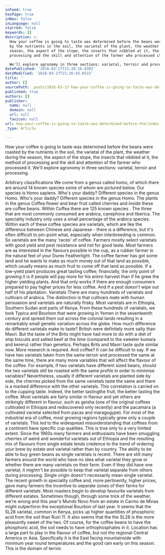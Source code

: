 ```yaml
---
inFeed: true
hasPage: true
inNav: false
inLanguage: null
starred: false
keywords: []
description: >-
  How your coffee is going to taste was determined before the beans were roasted
  by the nutrients in the soil, the varietal of the plant, the weather during the
  season, the aspect of the slope, the insects that nibbled at it, the method of
  processing and the skill and attention of the farmer who processed it.

  We'll explore agronomy in three sections: varietal, terroir and processing.
datePublished: '2016-03-17T21:28:16.839Z'
dateModified: '2016-03-17T21:26:56.052Z'
title: ''
author: []
sourcePath: _posts/2016-03-17-how-your-coffee-is-going-to-taste-was-determined-before-the.md
published: true
authors: []
publisher:
  name: null
  domain: null
  url: null
  favicon: null
url: how-your-coffee-is-going-to-taste-was-determined-before-the/index.html
_type: Article

---
```

How your coffee is going to taste was determined before the beans were roasted by the nutrients in the soil, the varietal of the plant, the weather during the season, the aspect of the slope, the insects that nibbled at it, the method of processing and the skill and attention of the farmer who processed it.
We'll explore agronomy in three sections: varietal, terroir and processing.

Arbitrary classifications
We come from a genus called homo, of which there are around 14 known species some of whom are pictured below. Our species is Homo sapiens.
Who's your daddy? Different species in the genus Homo.
Who's your daddy? Different species in the genus Homo.
The plants in the genus Coffea flower and bear fruit called cherries and inside these are coffee beans. Within Coffea there are 125 known species . The three that are most commonly consumed are arabica, canephora and liberica. The speciality industry only uses a small percentage of the arabica species. Within each of these coffee species are varietals, which are like the difference between Chinese and Japanese - there is a difference, but it's often difficult to pin-point what, especially when interbreeding is common. So varietals are the many 'races' of coffee. Farmers mostly select varietals with good yield and pest resistance and not for good taste. Most farmers are as interested in the flavours possible in the cup, as a rubber farmer in the natural feel of your Durex Featherlight. The coffee farmer has got some land and he wants to make as much money out of that land as possible, which usually means as much fruit to come off that land as possible. If a low-yield plant produces great tasting coffee; financially, the only point of growing it is if people will pay more for his entire harvest than if he grew the higher yielding plants. And that only works if there are enough consumers prepared to pay higher prices for less coffee. And if a pest doesn't wipe out half of his plantation.
Varietals
There are many hundreds of varietals and cultivars of arabica. The distinction is that cultivars mate with human persuasion and varietals are naturally frisky. Most varietals are in Ethiopia, Southern Sudan and parts of Kenya. From these hundreds of varietals, we took Typica and Bourbon that were growing in Yemen in the seventeenth century and spread them out across the colonial lands resulting in a remarkably small genetic variation across the globe.
How much difference do different varietals make to taste?
British were definitely more salty than Maori. But the taste of the Brits might have had more to do with a diet of ship biscuits and salted beef at the time (compared to the sweeter kumara and kereru) rather than genetics. Perhaps Brits and Maori taste quite similar now. More research is required.
And coffee? It can be difficult to say. If we have two varietals taken from the same terroir and processed the same at the same time, there are many more variables that will affect the flavour of the coffee. For example, if two varietals have different sized beans, should the two varietals still be roasted with the same profile in order to minimise variables?
Nevertheless, usually if different varietals are planted side by side, the cherries picked from the same varietals taste the same and there is a marked difference with the other varietals. This correlation is carried on to the cupping table. Indeed, the better tastingthe fruit, the better tasting the coffee.
Most varietals are fairly similar in flavour and yet others are strikingly different in flavour, such as geisha (one of the original coffees cultivated in Ethiopia and rediscovered only recently) and the pacamara (a cultivated varietal selected from pacas and maragogype).
For most of the industrial era of coffee, most growing regions typically grew only a couple of varietals. This led to the widespread misunderstanding that coffees from a continent have specific cup qualities. This is true only to a very limited extent. Since the 1960s many farmers and enthusiasts have been smuggling cherries of weird and wonderful varietals out of Ethiopia and the resulting mix of flavours from single estate lends credence to the trend of ordering your brew by estate and varietal rather than by country.
The ability to be able to buy green beans as single varietals is recent. There are still many farmers around the world who have no idea what varietal they grow or whether there are many varietals on their farm. Even if they did have one varietal, it mightn't be possible to keep that varietal separate from others during processing. Single origin doesn't necessarily mean single varietal. The recent growth in speciality coffee and, more pertinently, higher prices, gave many farmers the incentive to separate zones of their farms for different varietals.
Most roasters begin to develop favourite varietals from different estates. Sometimes though, through some trick of the weather, we're wrong and this year's Mundo Novo from an estate in Carmo de Minas might outperform the exceptional Bourbon of last year.
It seems that the SL28 varietal, common in Kenya, picks up higher quantities of phosphoric acid from the soil than Ruiri 11\. It also seems that the the SL28 is the more pleasantly sweet of the two. Of course, for the coffee beans to have the phosphoric acid, the soil needs to have orthophosphates in it. Location has a large part to play in the flavour of coffee, but not the regional Central America or Asia. Specifically it is the East facing mountainside with minimum year round temperatures and the good rain early on this season. This is the domain of terroir.
